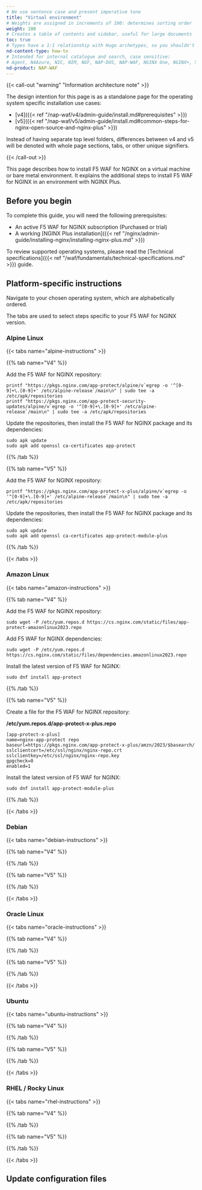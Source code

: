 ```yaml
---
# We use sentence case and present imperative tone
title: "Virtual environment"
# Weights are assigned in increments of 100: determines sorting order
weight: 100
# Creates a table of contents and sidebar, useful for large documents
toc: true
# Types have a 1:1 relationship with Hugo archetypes, so you shouldn't need to change this
nd-content-type: how-to
# Intended for internal catalogue and search, case sensitive:
# Agent, N4Azure, NIC, NIM, NGF, NAP-DOS, NAP-WAF, NGINX One, NGINX+, Solutions, Unit
nd-product: NAP-WAF
---
```


{{< call-out "warning" "Information architecture note" >}}

The design intention for this page is as a standalone page for the operating system specific installation use cases:

- [v4]({{< ref "/nap-waf/v4/admin-guide/install.md#prerequisites" >}})
- [v5]({{< ref "/nap-waf/v5/admin-guide/install.md#common-steps-for-nginx-open-source-and-nginx-plus" >}})

Instead of having separate top level folders, differences between v4 and v5 will be denoted with whole page sections, tabs, or other unique signifiers.  

{{< /call-out >}}

This page describes how to install F5 WAF for NGINX on a virtual machine or bare metal environment. It explains the additional steps to install F5 WAF for NGINX in an environment with NGINX Plus.

## Before you begin

To complete this guide, you will need the following prerequisites:

- An active F5 WAF for NGINX subscription (Purchased or trial)
- A working [NGINX Plus installation]({{< ref "/nginx/admin-guide/installing-nginx/installing-nginx-plus.md" >}})

To review supported operating systems, please read the [Technical specifications]({{< ref "/waf/fundamentals/technical-specifications.md" >}}) guide.

## Platform-specific instructions

Navigate to your chosen operating system, which are alphabetically ordered.

The tabs are used to select steps specific to your F5 WAF for NGINX version.

### Alpine Linux

{{< tabs name="alpine-instructions" >}}

{{% tab name="V4" %}}

Add the F5 WAF for NGINX repository:

```shell
printf "https://pkgs.nginx.com/app-protect/alpine/v`egrep -o '^[0-9]+\.[0-9]+' /etc/alpine-release`/main\n" | sudo tee -a /etc/apk/repositories
printf "https://pkgs.nginx.com/app-protect-security-updates/alpine/v`egrep -o '^[0-9]+\.[0-9]+' /etc/alpine-release`/main\n" | sudo tee -a /etc/apk/repositories
```

Update the repositories, then install the F5 WAF for NGINX package and its dependencies:

```shell
sudo apk update
sudo apk add openssl ca-certificates app-protect
```

{{% /tab %}}

{{% tab name="V5" %}}

Add the F5 WAF for NGINX repository:

```shell
printf "https://pkgs.nginx.com/app-protect-x-plus/alpine/v`egrep -o '^[0-9]+\.[0-9]+' /etc/alpine-release`/main\n" | sudo tee -a /etc/apk/repositories
```

Update the repositories, then install the F5 WAF for NGINX package and its dependencies:

```shell
sudo apk update
sudo apk add openssl ca-certificates app-protect-module-plus
```

{{% /tab %}}

{{< /tabs >}}

### Amazon Linux

{{< tabs name="amazon-instructions" >}}

{{% tab name="V4" %}}

Add the F5 WAF for NGINX repository:

```shell
sudo wget -P /etc/yum.repos.d https://cs.nginx.com/static/files/app-protect-amazonlinux2023.repo
```

Add F5 WAF for NGINX dependencies:

```shell
sudo wget -P /etc/yum.repos.d https://cs.nginx.com/static/files/dependencies.amazonlinux2023.repo
```

Install the latest version of F5 WAF for NGINX:

```shell
sudo dnf install app-protect
```

{{% /tab %}}

{{% tab name="V5" %}}

Create a file for the F5 WAF for NGINX repository:

**/etc/yum.repos.d/app-protect-x-plus.repo**

```shell
[app-protect-x-plus]
name=nginx-app-protect repo
baseurl=https://pkgs.nginx.com/app-protect-x-plus/amzn/2023/$basearch/
sslclientcert=/etc/ssl/nginx/nginx-repo.crt
sslclientkey=/etc/ssl/nginx/nginx-repo.key
gpgcheck=0
enabled=1
```

Install the latest version of F5 WAF for NGINX:

```shell
sudo dnf install app-protect-module-plus
```

{{% /tab %}}

{{< /tabs >}}

### Debian 

{{< tabs name="debian-instructions" >}}

{{% tab name="V4" %}}

{{% /tab %}}

{{% tab name="V5" %}}


{{% /tab %}}

{{< /tabs >}}


### Oracle Linux

{{< tabs name="oracle-instructions" >}}

{{% tab name="V4" %}}

{{% /tab %}}

{{% tab name="V5" %}}


{{% /tab %}}

{{< /tabs >}}

### Ubuntu

{{< tabs name="ubuntu-instructions" >}}

{{% tab name="V4" %}}

{{% /tab %}}

{{% tab name="V5" %}}


{{% /tab %}}

{{< /tabs >}}

### RHEL / Rocky Linux

{{< tabs name="rhel-instructions" >}}

{{% tab name="V4" %}}

{{% /tab %}}

{{% tab name="V5" %}}


{{% /tab %}}

{{< /tabs >}}

## Update configuration files